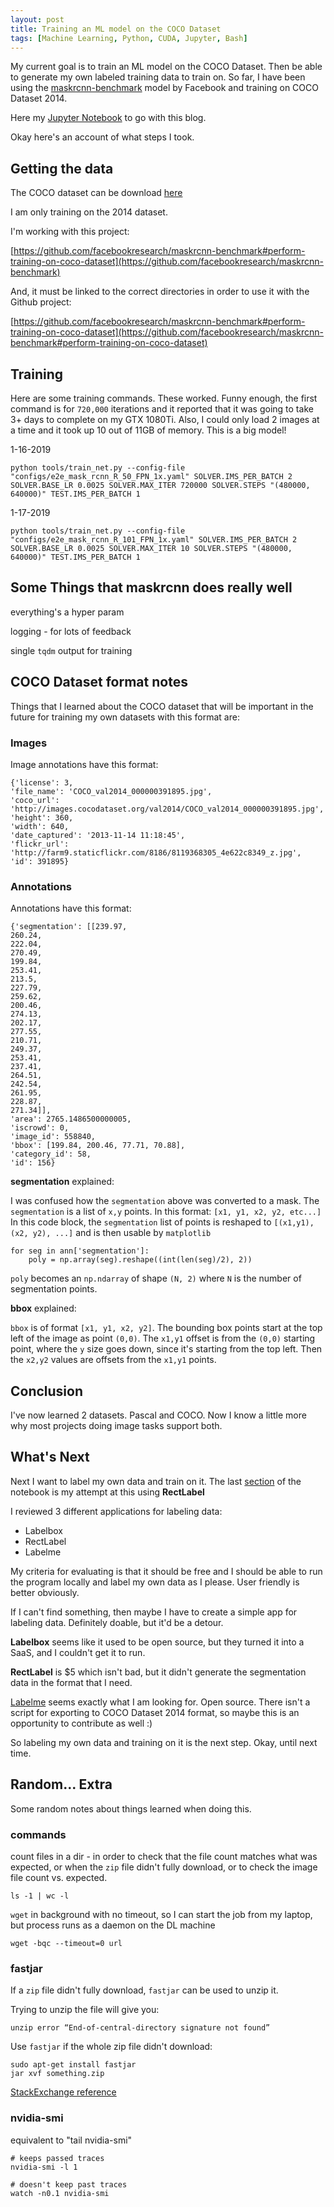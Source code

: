 ```yaml
---
layout: post
title: Training an ML model on the COCO Dataset
tags: [Machine Learning, Python, CUDA, Jupyter, Bash]
---
```


My current goal is to train an ML model on the COCO Dataset. Then be able to generate my own labeled training data to train on. So far, I have been using the [maskrcnn-benchmark](https://github.com/facebookresearch/maskrcnn-benchmark) model by Facebook and training on COCO Dataset 2014.

Here my [Jupyter Notebook](https://github.com/aaronlelevier/maskrcnn-benchmark/blob/plot-images/demo/Plot%20COCO%20Dataset%20ground%20truth%20images.ipynb) to go with this blog.

Okay here's an account of what steps I took.

## Getting the data

The COCO dataset can be download [here](http://cocodataset.org/#download)

I am only training on the 2014 dataset.

I'm working with this project:

[https://github.com/facebookresearch/maskrcnn-benchmark#perform-training-on-coco-dataset](https://github.com/facebookresearch/maskrcnn-benchmark)

And, it must be linked to the correct directories in order to use it with the Github project:

[https://github.com/facebookresearch/maskrcnn-benchmark#perform-training-on-coco-dataset](https://github.com/facebookresearch/maskrcnn-benchmark#perform-training-on-coco-dataset)

## Training

Here are some training commands. These worked.  Funny enough, the first command is for `720,000` iterations and it reported that it was going to take 3+ days to complete on my GTX 1080Ti. Also, I could only load 2 images at a time and it took up 10 out of 11GB of memory. This is a big model!

1-16-2019

```
python tools/train_net.py --config-file "configs/e2e_mask_rcnn_R_50_FPN_1x.yaml" SOLVER.IMS_PER_BATCH 2 SOLVER.BASE_LR 0.0025 SOLVER.MAX_ITER 720000 SOLVER.STEPS "(480000, 640000)" TEST.IMS_PER_BATCH 1
```

1-17-2019

```
python tools/train_net.py --config-file "configs/e2e_mask_rcnn_R_101_FPN_1x.yaml" SOLVER.IMS_PER_BATCH 2 SOLVER.BASE_LR 0.0025 SOLVER.MAX_ITER 10 SOLVER.STEPS "(480000, 640000)" TEST.IMS_PER_BATCH 1
```

## Some Things that maskrcnn does really well

everything's a hyper param

logging - for lots of feedback

single `tqdm` output for training

## COCO Dataset format notes

Things that I learned about the COCO dataset that will be important in the future for training my own datasets with this format are:

### Images

Image annotations have this format:

```
{'license': 3,
'file_name': 'COCO_val2014_000000391895.jpg',
'coco_url': 'http://images.cocodataset.org/val2014/COCO_val2014_000000391895.jpg',
'height': 360,
'width': 640,
'date_captured': '2013-11-14 11:18:45',
'flickr_url': 'http://farm9.staticflickr.com/8186/8119368305_4e622c8349_z.jpg',
'id': 391895}
```

### Annotations

Annotations have this format:

```
{'segmentation': [[239.97,
260.24,
222.04,
270.49,
199.84,
253.41,
213.5,
227.79,
259.62,
200.46,
274.13,
202.17,
277.55,
210.71,
249.37,
253.41,
237.41,
264.51,
242.54,
261.95,
228.87,
271.34]],
'area': 2765.1486500000005,
'iscrowd': 0,
'image_id': 558840,
'bbox': [199.84, 200.46, 77.71, 70.88],
'category_id': 58,
'id': 156}
```

**segmentation** explained:

I was confused how the `segmentation` above was converted to a mask. The `segmentation` is a list of `x,y` points. In this format: `[x1, y1, x2, y2, etc...]` In this code block, the `segmentation` list of points is reshaped to `[(x1,y1), (x2, y2), ...]` and is then usable by `matplotlib`

```
for seg in ann['segmentation']:
    poly = np.array(seg).reshape((int(len(seg)/2), 2))
```

`poly` becomes an `np.ndarray` of shape `(N, 2)` where `N` is the number of segmentation points.

**bbox** explained:

`bbox` is of format `[x1, y1, x2, y2]`. The bounding box points start at the top left of the image as point `(0,0)`. The `x1,y1` offset is from the `(0,0)` starting point, where the `y` size goes down, since it's starting from the top left. Then the `x2,y2` values are offsets from the `x1,y1` points.

## Conclusion

I've now learned 2 datasets. Pascal and COCO. Now I know a little more why most projects doing image tasks support both.

## What's Next

Next I want to label my own data and train on it. The last [section](https://render.githubusercontent.com/view/ipynb?commit=9d799b96f24ffd7d5f964165dcbf2d0037fd5dba&enc_url=68747470733a2f2f7261772e67697468756275736572636f6e74656e742e636f6d2f6161726f6e6c656c65766965722f6d61736b72636e6e2d62656e63686d61726b2f396437393962393666323466666437643566393634313635646362663264303033376664356462612f64656d6f2f506c6f74253230434f434f2532304461746173657425323067726f756e642532307472757468253230696d616765732e6970796e62&nwo=aaronlelevier%2Fmaskrcnn-benchmark&path=demo%2FPlot+COCO+Dataset+ground+truth+images.ipynb&repository_id=165327326&repository_type=Repository#Plot-my-own-labeled-data) of the notebook is my attempt at this using **RectLabel**

I reviewed 3 different applications for labeling data:

- Labelbox
- RectLabel
- Labelme

My criteria for evaluating is that it should be free and I should be able to run the program locally and label my own data as I please. User friendly is better obviously.

If I can't find something, then maybe I have to create a simple app for labeling data. Definitely doable, but it'd be a detour.

**Labelbox** seems like it used to be open source, but they turned it into a SaaS, and I couldn't get it to run.

**RectLabel** is $5 which isn't bad, but it didn't generate the segmentation data in the format that I need.

[Labelme](https://github.com/wkentaro/labelme) seems exactly what I am looking for. Open source. There isn't a script for exporting to COCO Dataset 2014 format, so maybe this is an opportunity to contribute as well :)

So labeling my own data and training on it is the next step. Okay, until next time.


## Random... Extra

Some random notes about things learned when doing this.

### commands

count files in a dir - in order to check that the file count matches what was expected, or when the `zip` file didn't fully download, or to check the image file count vs. expected.

```
ls -1 | wc -l
```

`wget` in background with no timeout, so I can start the job from my laptop, but process runs as a daemon on the DL machine

```
wget -bqc --timeout=0 url
```

### fastjar

If a `zip` file didn't fully download, `fastjar` can be used to unzip it.

Trying to unzip the file will give you:

```
unzip error “End-of-central-directory signature not found”
```

Use `fastjar` if the whole zip file didn't download:

```
sudo apt-get install fastjar
jar xvf something.zip
```

[StackExchange reference](https://askubuntu.com/questions/54904/unzip-error-end-of-central-directory-signature-not-found)

### nvidia-smi

equivalent to "tail nvidia-smi"

```
# keeps passed traces
nvidia-smi -l 1

# doesn't keep past traces
watch -n0.1 nvidia-smi
```

